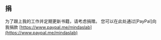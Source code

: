 ## 捐

为了跟上我的工作并定期更新书籍，请考虑捐赠。 您可以在此处通过[PayPal]向我捐款 [https://www.paypal.me/mindaslab](https://www.paypal.me/mindaslab)